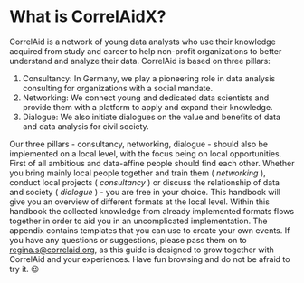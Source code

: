 # What is CorrelAidX?

CorrelAid is a network of young data analysts who use their knowledge acquired from study and career to help non-profit organizations to better understand and analyze their data. CorrelAid is based on three pillars:

1. Consultancy: In Germany, we play a pioneering role in data analysis consulting for organizations with a social mandate. 
2. Networking: We connect young and dedicated data scientists and provide them with a platform to apply and expand their knowledge. 
3. Dialogue: We also initiate dialogues on the value and benefits of data and data analysis for civil society. 

Our three pillars - consultancy, networking, dialogue - should also be implemented on a local level, with the focus being on local opportunities. First of all ambitious and data-affine people should find each other. Whether you bring mainly local people together and train them \( _networking_ \), conduct local projects \( _consultancy_ \) or discuss the relationship of data and society \( _dialogue_ \) - you are free in your choice. This handbook will give you an overview of different formats at the local level. Within this handbook the collected knowledge from already implemented formats flows together in order to aid you in an uncomplicated implementation. The appendix contains templates that you can use to create your own events. If you have any questions or suggestions, please pass them on to regina.s@correlaid.org, as this guide is designed to grow together with CorrelAid and your experiences. Have fun browsing and do not be afraid to try it. 😉 





